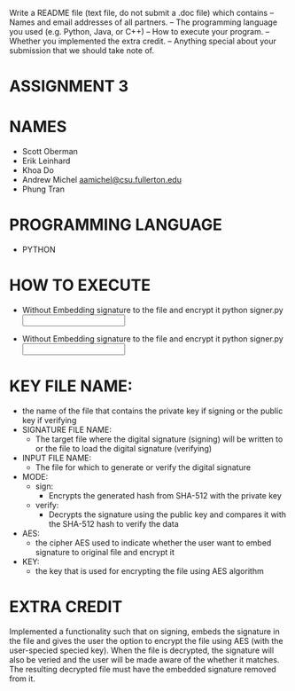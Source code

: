 Write a README file (text file, do not submit a .doc file) which contains
– Names and email addresses of all partners.
– The programming language you used (e.g. Python, Java, or C++)
– How to execute your program.
– Whether you implemented the extra credit.
– Anything special about your submission that we should take note of.

# ASSIGNMENT 3

# NAMES
- Scott Oberman
- Erik  Leinhard
- Khoa Do 
- Andrew Michel aamichel@csu.fullerton.edu
- Phung Tran

# PROGRAMMING LANGUAGE
- PYTHON

# HOW TO EXECUTE
- Without Embedding signature to the file and encrypt it
    python signer.py <KEY FILE NAME> <SIGNATURE FILE NAME> <INPUT FILE NAME> <MODE>

- Without Embedding signature to the file and encrypt it
    python signer.py <KEY FILE NAME> <SIGNATURE FILE NAME> <INPUT FILE NAME> <MODE> <AES> <KEY>

# KEY FILE NAME:
  - the name of the file that contains the private key if signing or the public key if verifying
- SIGNATURE FILE NAME:
  - The target file where the digital signature (signing) will be written to or the file to load the digital signature (verifying)
- INPUT FILE NAME:
  - The file for which to generate or verify the digital signature
- MODE:
  - sign:
    - Encrypts the generated hash from SHA-512 with the private key
  - verify:
    - Decrypts the signature using the public key and compares it with the SHA-512 hash to verify the data
- AES: 
  - the cipher AES used to indicate whether the user want to embed signature to original file and encrypt it
- KEY: 
  - the key that is used for encrypting the file using AES algorithm

# EXTRA CREDIT
Implemented a functionality such that on signing, embeds the signature in the file and gives the user the option to encrypt the file using AES (with the user-specied specied key). When the file is decrypted, the signature will also be veried and the user will be made aware of the whether it matches. The resulting decrypted file must have the embedded signature removed from it.
